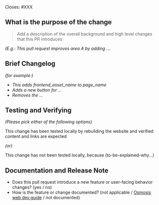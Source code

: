 <!-- < < < < < < < < < < < < < < < < < < < < < < < < < < < < < < < < < ☺
v                               ✰  Thanks for creating a PR! ✰    
v    Before smashing the submit button please review the checkboxes.
v    If a checkbox is n/a - please still include it but + a little note why
v    If your PR doesn't close an issue, that's OK!  Just remove the Closes: #XXX line!
☺ > > > > > > > > > > > > > > > > > > > > > > > > > > > > > > > > >  -->

Closes: #XXX

## What is the purpose of the change

> Add a description of the overall background and high level changes that this PR introduces

*(E.g.: This pull request improves area A by adding ....*


## Brief Changelog

*(for example:)*
 
  - *This adds frontend_asset_name to page_name*
  - *Adds a new button for ...*
  - *Removes the ...*


## Testing and Verifying

*(Please pick either of the following options)*

This change has been tested locally by rebuilding the website and verified content and links are expected

*(or)*

This change has not been tested locally, because (to-be-explained-why...)

## Documentation and Release Note

  - Does this pull request introduce a new feature or user-facing behavior changes? (yes / no)
  - How is the feature or change documented? (not applicable   /  [Osmosis web dev guide](https://docs.osmosis.zone/developing/web-dev-guide.html)   /   not documented)